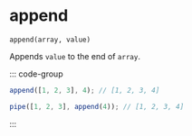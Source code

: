 # append

`append(array, value)`

Appends `value` to the end of `array`.

::: code-group

```ts [data-first]
append([1, 2, 3], 4); // [1, 2, 3, 4]
```

```ts [data-last]
pipe([1, 2, 3], append(4)); // [1, 2, 3, 4]
```

:::
